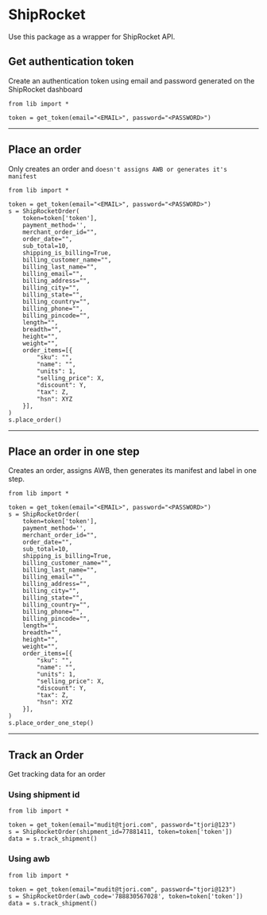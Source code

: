 # ShipRocket

Use this package as a wrapper for ShipRocket API.

## Get authentication token
Create an authentication token using email and password generated on the ShipRocket dashboard
```
from lib import *

token = get_token(email="<EMAIL>", password="<PASSWORD>")
```

---

## Place an order
Only creates an order and `doesn't assigns AWB or generates it's manifest`
```
from lib import *

token = get_token(email="<EMAIL>", password="<PASSWORD>")
s = ShipRocketOrder(
    token=token['token'],
    payment_method='',
    merchant_order_id="",
    order_date="",
    sub_total=10,
    shipping_is_billing=True,
    billing_customer_name="",
    billing_last_name="",
    billing_email="",
    billing_address="",
    billing_city="",
    billing_state="",
    billing_country="",
    billing_phone="",
    billing_pincode="",
    length="",
    breadth="",
    height="",
    weight="",
    order_items=[{
        "sku": "",
        "name": "",
        "units": 1,
        "selling_price": X,
        "discount": Y,
        "tax": Z,
        "hsn": XYZ
    }],
)
s.place_order()
```

---

## Place an order in one step
Creates an order, assigns AWB, then generates its manifest and label in one step.

```
from lib import *

token = get_token(email="<EMAIL>", password="<PASSWORD>")
s = ShipRocketOrder(
    token=token['token'],
    payment_method='',
    merchant_order_id="",
    order_date="",
    sub_total=10,
    shipping_is_billing=True,
    billing_customer_name="",
    billing_last_name="",
    billing_email="",
    billing_address="",
    billing_city="",
    billing_state="",
    billing_country="",
    billing_phone="",
    billing_pincode="",
    length="",
    breadth="",
    height="",
    weight="",
    order_items=[{
        "sku": "",
        "name": "",
        "units": 1,
        "selling_price": X,
        "discount": Y,
        "tax": Z,
        "hsn": XYZ
    }],
)
s.place_order_one_step()
```
---
## Track an Order
Get tracking data for an order
### Using shipment id
```
from lib import *

token = get_token(email="mudit@tjori.com", password="tjori@123")
s = ShipRocketOrder(shipment_id=77881411, token=token['token'])
data = s.track_shipment()
```

### Using awb
```
from lib import *

token = get_token(email="mudit@tjori.com", password="tjori@123")
s = ShipRocketOrder(awb_code='788830567028', token=token['token'])
data = s.track_shipment()
```
